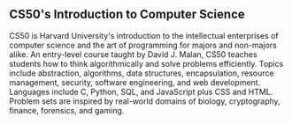 ## CS50's Introduction to Computer Science

CS50 is Harvard University's introduction to the intellectual enterprises of computer science and the art of programming for majors and non-majors alike.
An entry-level course taught by David J. Malan, CS50 teaches students how to think algorithmically and solve problems efficiently. 
Topics include abstraction, algorithms, data structures, encapsulation, resource management, security, software engineering, and web development. 
Languages include C, Python, SQL, and JavaScript plus CSS and HTML. 
Problem sets are inspired by real-world domains of biology, cryptography, finance, forensics, and gaming. 
